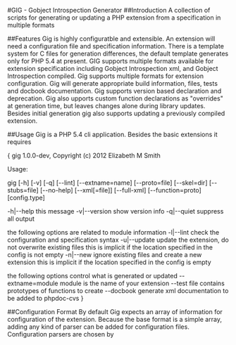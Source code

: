 #GIG - Gobject Introspection Generator
##Introduction
A collection of scripts for generating or updating a PHP extension from a specification in multiple formats

##Features
Gig is highly configuratble and extensible.  An extension will need a configuration file and specification
information.  There is a template system for C files for generation differences, the default template generates
only for PHP 5.4 at present.  GIG supports multiple formats available for extension specification
including Gobject Introspection xml, and Gobject Introspection compiled.  Gig supports multiple formats for
extension configuration.  Gig will generate appropriate build information, files, tests and 
docbook documentation.  Gig supports version based declaration and deprecation.  Gig also upports custom function
declarations as "overrides" at generation time, but leaves changes alone during library updates.
Besides initial generation gig also supports updating a previously compiled extension.

##Usage
Gig is a PHP 5.4 cli application.  Besides the basic extensions it requires  

{
gig 1.0.0-dev, Copyright (c) 2012 Elizabeth M Smith

Usage:

gig [-h] [-v] [-q] [--lint] [--extname=name] [--proto=file] [--skel=dir] [--stubs=file] 
  [--no-help] [--xml[=file]] [--full-xml] [--function=proto] [config.type]

  -h|--help          this message
  -v|--version       show version info
  -q|--quiet         suppress all output

  the following options are related to module information
  -l|--lint          check the configuration and specification syntax
  -u|--update        update the extension, do not overwrite existing files
                     this is implicit if the location specified in the config
                     is not empty
  -n|--new           ignore existing files and create a new extension
                     this is implicit if the location specified in the config
                     is empty

  the following options control what is generated or updated
  --extname=module   module is the name of your extension 
  --test       file contains prototypes of functions to create
  --docbook              generate xml documentation to be added to phpdoc-cvs
}

##Configuration Format
By default Gig expects an array of information for configuration of the extension.  Because the base format
is a simple array, adding any kind of parser can be added for configuration files.  Configuration parsers
are chosen by 